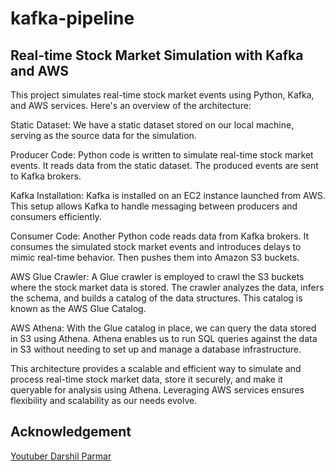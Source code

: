 # kafka-pipeline

## Real-time Stock Market Simulation with Kafka and AWS
This project simulates real-time stock market events using Python, Kafka, and AWS services. Here's an overview of the architecture:

Static Dataset: We have a static dataset stored on our local machine, serving as the source data for the simulation.

Producer Code: Python code is written to simulate real-time stock market events. It reads data from the static dataset. The produced events are sent to Kafka brokers.

Kafka Installation: Kafka is installed on an EC2 instance launched from AWS. This setup allows Kafka to handle messaging between producers and consumers efficiently.

Consumer Code: Another Python code reads data from Kafka brokers. It consumes the simulated stock market events  and introduces delays to mimic real-time behavior. Then pushes them into Amazon S3 buckets.

AWS Glue Crawler: A Glue crawler is employed to crawl the S3 buckets where the stock market data is stored. The crawler analyzes the data, infers the schema, and builds a catalog of the data structures. This catalog is known as the AWS Glue Catalog.

AWS Athena: With the Glue catalog in place, we can query the data stored in S3 using Athena. Athena enables us to run SQL queries against the data in S3 without needing to set up and manage a database infrastructure.

This architecture provides a scalable and efficient way to simulate and process real-time stock market data, store it securely, and make it queryable for analysis using Athena. Leveraging AWS services ensures flexibility and scalability as our needs evolve.

## Acknowledgement
[Youtuber Darshil Parmar](https://www.youtube.com/@DarshilParmar)

